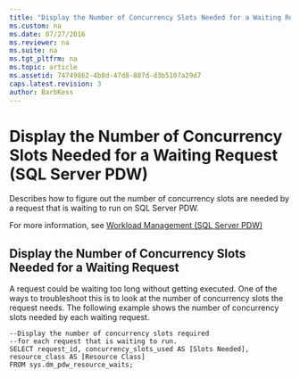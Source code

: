 ```yaml
---
title: "Display the Number of Concurrency Slots Needed for a Waiting Request (SQL Server PDW)"
ms.custom: na
ms.date: 07/27/2016
ms.reviewer: na
ms.suite: na
ms.tgt_pltfrm: na
ms.topic: article
ms.assetid: 74749862-4b8d-47d8-887d-d3b5107a29d7
caps.latest.revision: 3
author: BarbKess
---
```

# Display the Number of Concurrency Slots Needed for a Waiting Request (SQL Server PDW)
Describes how to figure out the number of concurrency slots are needed by a request that is waiting to run on SQL Server PDW.  
  
For more information, see [Workload Management &#40;SQL Server PDW&#41;](../../mpp/sqlpdw/workload-management-sql-server-pdw.md)  
  
## Display the Number of Concurrency Slots Needed for a Waiting Request  
A request could be waiting too long without getting executed. One of the ways to troubleshoot this is to look at the number of concurrency slots the request needs.  The following example shows the number of concurrency slots needed by each waiting request.  
  
```  
--Display the number of concurrency slots required   
--for each request that is waiting to run.  
SELECT request_id, concurrency_slots_used AS [Slots Needed], resource_class AS [Resource Class]  
FROM sys.dm_pdw_resource_waits;  
```  
  
